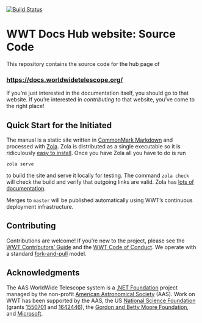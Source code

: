 [![Build Status](https://dev.azure.com/aasworldwidetelescope/WWT/_apis/build/status/WorldWideTelescope.worldwide-telescope-docs-hub?branchName=master)](https://dev.azure.com/aasworldwidetelescope/WWT/_build/latest?definitionId=9&branchName=master)

# WWT Docs Hub website: Source Code

This repository contains the source code for the hub page of

### https://docs.worldwidetelescope.org/

If you’re just interested in the documentation itself, you should go to that
website. If you’re interested in *contributing* to that website, you’ve come
to the right place!


## Quick Start for the Initiated

The manual is a static site written in [CommonMark Markdown] and processed
with [Zola]. Zola is distributed as a single executable so it is ridiculously
[easy to install][install-zola]. Once you have Zola all you have to do is run

```
zola serve
```

to build the site and serve it locally for testing. The command `zola check`
will check the build and verify that outgoing links are valid. Zola has
[lots of documentation][zola-docs].

[CommonMark Markdown]: https://commonmark.org/
[Zola]: https://getzola.org/
[install-zola]: https://www.getzola.org/documentation/getting-started/installation/
[zola-docs]: https://www.getzola.org/documentation/getting-started/overview/

Merges to `master` will be published automatically using WWT’s continuous
deployment infrastructure.


## Contributing

Contributions are welcome! If you’re new to the project, please see the
[WWT Contributors’ Guide] and the [WWT Code of Conduct]. We operate with a
standard [fork-and-pull] model.

[AAS WorldWide Telescope User Manual]: https://docs.worldwidetelescope.org/user-docs-hub/
[WWT Contributors’ Guide]: https://worldwidetelescope.github.io/contributing/
[WWT Code of Conduct]: https://worldwidetelescope.github.io/code-of-conduct/
[fork-and-pull]: https://help.github.com/en/articles/about-collaborative-development-models


## Acknowledgments

The AAS WorldWide Telescope system is a [.NET Foundation] project managed by
the non-profit [American Astronomical Society] (AAS). Work on WWT has been
supported by the AAS, the US [National Science Foundation] (grants [1550701]
and [1642446]), the [Gordon and Betty Moore Foundation], and [Microsoft].

[.NET Foundation]: https://dotnetfoundation.org/
[American Astronomical Society]: https://aas.org/
[National Science Foundation]: https://www.nsf.gov/
[1550701]: https://www.nsf.gov/awardsearch/showAward?AWD_ID=1550701
[1642446]: https://www.nsf.gov/awardsearch/showAward?AWD_ID=1642446
[Gordon and Betty Moore Foundation]: https://www.moore.org/
[Microsoft]: https://www.microsoft.com/
